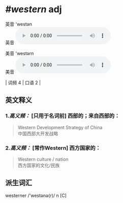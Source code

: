 # ***\#western*** adj
英音 'westən  
英音
<audio src="./media/western-B.aac" controls="controls"></audio>

美音 'westərn  
美音
<audio src="./media/western.aac" controls="controls"></audio>



| 词频 4 | 口语 2 |  

英文释义
---
### 1.*高义频：* **[只用于名词前] 西部的；来自西部的：**  

 > Western Development Strategy of China  
 > 中国西部大开发战略    

### 2.*高义频：* **[常作Western] 西方国家的：**  

 > Western culture / nation  
 > 西方国家的文化/民族    


派生词汇
---
westerner /'westənə(r)/ n [C]   

